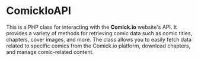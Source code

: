# ComickIoAPI
This is a PHP class for interacting with the **Comick.io** website's API. It provides a variety of methods for retrieving comic data such as comic titles, chapters, cover images, and more. The class allows you to easily fetch data related to specific comics from the Comick.io platform, download chapters, and manage comic-related content.
